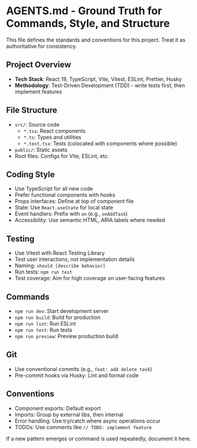 # AGENTS.md - Ground Truth for Commands, Style, and Structure

This file defines the standards and conventions for this project. Treat it as authoritative for consistency.

## Project Overview

- **Tech Stack**: React 19, TypeScript, Vite, Vitest, ESLint, Prettier, Husky
- **Methodology**: Test-Driven Development (TDD) - write tests first, then implement features

## File Structure

- `src/`: Source code
  - `*.tsx`: React components
  - `*.ts`: Types and utilities
  - `*.test.tsx`: Tests (colocated with components where possible)
- `public/`: Static assets
- Root files: Configs for Vite, ESLint, etc.

## Coding Style

- Use TypeScript for all new code
- Prefer functional components with hooks
- Props interfaces: Define at top of component file
- State: Use `React.useState` for local state
- Event handlers: Prefix with `on` (e.g., `onAddTask`)
- Accessibility: Use semantic HTML, ARIA labels where needed

## Testing

- Use Vitest with React Testing Library
- Test user interactions, not implementation details
- Naming: `should [describe behavior]`
- Run tests: `npm run test`
- Test coverage: Aim for high coverage on user-facing features

## Commands

- `npm run dev`: Start development server
- `npm run build`: Build for production
- `npm run lint`: Run ESLint
- `npm run test`: Run tests
- `npm run preview`: Preview production build

## Git

- Use conventional commits (e.g., `feat: add delete task`)
- Pre-commit hooks via Husky: Lint and format code

## Conventions

- Component exports: Default export
- Imports: Group by external libs, then internal
- Error handling: Use try/catch where async operations occur
- TODOs: Use comments like `// TODO: implement feature`

If a new pattern emerges or command is used repeatedly, document it here.
